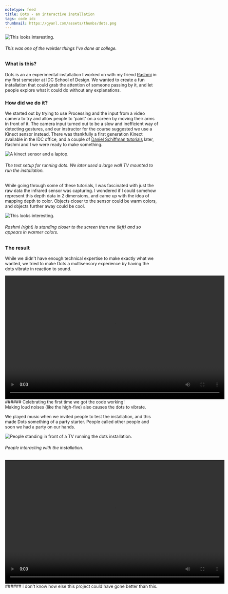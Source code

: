 ```yaml
---
notetype: feed
title: Dots - an interactive installation
tags: code idc
thumbnail: https://gyanl.com/assets/thumbs/dots.png
---
```


![This looks interesting.](https://gyanl.com/assets/dots.png)

###### This was one of the weirder things I've done at college.

### What is this?

Dots is an an experimental installation I worked on with my friend <a href="https://www.instagram.com/doodler_blue/">Rashmi</a> in my first semester at IDC School of Design. We wanted to create a fun installation that could grab the attention of someone passing by it, and let people explore what it could do without any explanations.

### How did we do it?

We started out by trying to use Processing and the input from a video camera to try and allow people to 'paint' on a screen by moving their arms in front of it. The camera input turned out to be a slow and inefficient way of detecting gestures, and our instructor for the course suggested we use a Kinect sensor instead. There was thankfully a first generation Kinect available in the IDC office, and a couple of <a href="https://shiffman.net/p5/kinect/">Daniel Schiffman tutorials</a> later, Rashmi and I we were ready to make something.

![A kinect sensor and a laptop.](https://gyanl.com/assets/dots-setup.jpeg)

###### The test setup for running dots. We later used a large wall TV mounted to run the installation.

While going through some of these tutorials, I was fascinated with just the raw data the infrared sensor was capturing. I wondered if I could somehow represent this depth data in 2 dimensions, and came up with the idea of mapping depth to color. Objects closer to the sensor could be warm colors, and objects further away could be cool.

![This looks interesting.](https://gyanl.com/assets/dots-randg.png)

###### Rashmi (right) is standing closer to the screen than me (left) and so appears in warmer colors.

### The result

While we didn't have enough technical expertise to make exactly what we wanted, we tried to make Dots a multisensory experience by having the dots vibrate in reaction to sound.

<video width="720" height="405" controls>
  <source src="https://gyanl.com/assets/dots-video.mp4" type="video/mp4">
Your browser does not support the video tag.
</video>
###### Celebrating the first time we got the code working! <br>Making loud noises (like the high-five) also causes the dots to vibrate.

We played music when we invited people to test the installation, and this made Dots something of a party starter. People called other people and soon we had a party on our hands.

![People standing in front of a TV running the dots installation.](https://gyanl.com/assets/dots-people.jpg)

###### People interacting with the installation.

<video width="720" height="405" controls>
  <source src="https://gyanl.com/assets/dots-group.mp4" type="video/mp4">
Your browser does not support the video tag.
</video>
###### I don't know how else this project could have gone better than this.
